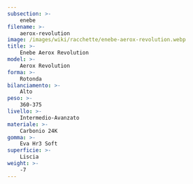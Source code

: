 ```yaml
---
subsection: >-
    enebe
filename: >-
    aerox-revolution
image: /images/wiki/racchette/enebe-aerox-revolution.webp
title: >-
    Enebe Aerox Revolution
model: >-
    Aerox Revolution
forma: >-
    Rotonda
bilanciamento: >-
    Alto
peso: >-
    360-375
livello: >-
    Intermedio-Avanzato
materiale: >-
    Carbonio 24K
gomma: >-
    Eva Hr3 Soft
superficie: >-
    Liscia
weight: >-
    -7
---
```

